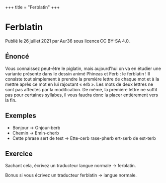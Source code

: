 +++
title = "Ferblatin"
+++

# Ferblatin

Publié le 26 juillet 2021 par Aur36 sous licence CC BY-SA 4.0.

## Énoncé

Vous connaissez peut-être le piglatin, mais aujourd'hui on va en étudier une
variante présente dans le dessin animé Phineas et Ferb : le ferblatin ! Il
consiste tout simplement à prendre la première lettre de chaque mot et à la
mettre après ce mot en lui rajoutant « erb ». Les mots de deux lettres ne sont
pas affectés par la modification. De même, la première lettre ne suffit pas pour
certaines syllabes, il vous faudra donc la placer entièrement vers la fin.

## Exemples

- Bonjour -> Onjour-berb
- Chemin -> Emin-cherb
- Cette phrase sert de test -> Ette-cerb rase-pherb ert-serb de est-terb

## Exercice

Sachant cela, écrivez un traducteur langue normale -> ferblatin.

Bonus si vous écrivez un traducteur ferblatin -> langue normale.
